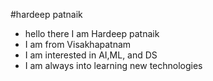 #hardeep patnaik

- hello there I am Hardeep patnaik  
- I am from Visakhapatnam  
- I am interested in AI,ML, and DS  
- I am always into learning new technologies  

